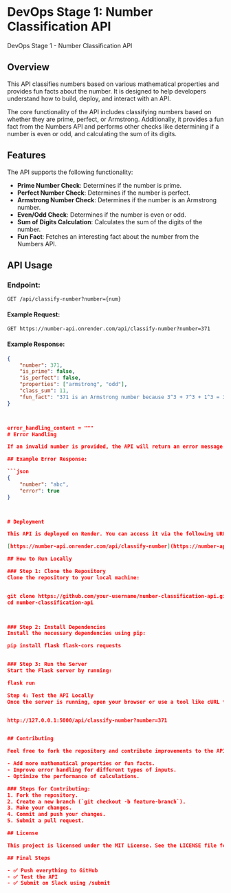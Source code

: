 # DevOps Stage 1: Number Classification API

DevOps Stage 1 - Number Classification API

## Overview
This API classifies numbers based on various mathematical properties and provides fun facts about the number. It is designed to help developers understand how to build, deploy, and interact with an API.

The core functionality of the API includes classifying numbers based on whether they are prime, perfect, or Armstrong. Additionally, it provides a fun fact from the Numbers API and performs other checks like determining if a number is even or odd, and calculating the sum of its digits.

## Features
The API supports the following functionality:
- **Prime Number Check**: Determines if the number is prime.
- **Perfect Number Check**: Determines if the number is perfect.
- **Armstrong Number Check**: Determines if the number is an Armstrong number.
- **Even/Odd Check**: Determines if the number is even or odd.
- **Sum of Digits Calculation**: Calculates the sum of the digits of the number.
- **Fun Fact**: Fetches an interesting fact about the number from the Numbers API.

## API Usage

### Endpoint:
`GET /api/classify-number?number={num}`

#### Example Request:
`GET https://number-api.onrender.com/api/classify-number?number=371`

#### Example Response:
```json
{
    "number": 371,
    "is_prime": false,
    "is_perfect": false,
    "properties": ["armstrong", "odd"],
    "class_sum": 11,
    "fun_fact": "371 is an Armstrong number because 3^3 + 7^3 + 1^3 = 371"
}



error_handling_content = """
# Error Handling

If an invalid number is provided, the API will return an error message:

## Example Error Response:

```json
{
    "number": "abc",
    "error": true
}



# Deployment

This API is deployed on Render. You can access it via the following URL:

[https://number-api.onrender.com/api/classify-number](https://number-api.onrender.com/api/classify-number)

## How to Run Locally

### Step 1: Clone the Repository
Clone the repository to your local machine:


git clone https://github.com/your-username/number-classification-api.git
cd number-classification-api



### Step 2: Install Dependencies
Install the necessary dependencies using pip:

pip install flask flask-cors requests


### Step 3: Run the Server
Start the Flask server by running:

flask run

Step 4: Test the API Locally
Once the server is running, open your browser or use a tool like cURL to access the following URL to test the endpoint:


http://127.0.0.1:5000/api/classify-number?number=371


## Contributing

Feel free to fork the repository and contribute improvements to the API. Here are some suggestions for contributions:

- Add more mathematical properties or fun facts.
- Improve error handling for different types of inputs.
- Optimize the performance of calculations.

### Steps for Contributing:
1. Fork the repository.
2. Create a new branch (`git checkout -b feature-branch`).
3. Make your changes.
4. Commit and push your changes.
5. Submit a pull request.

## License

This project is licensed under the MIT License. See the LICENSE file for more details.

## Final Steps

- ✅ Push everything to GitHub
- ✅ Test the API
- ✅ Submit on Slack using /submit
